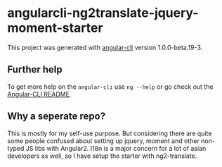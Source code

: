 # angularcli-ng2translate-jquery-moment-starter

This project was generated with [angular-cli](https://github.com/angular/angular-cli) version 1.0.0-beta.19-3.

## Further help

To get more help on the `angular-cli` use `ng --help` or go check out the [Angular-CLI README](https://github.com/angular/angular-cli/blob/master/README.md).


## Why a seperate repo?

This is mostly for my self-use purpose. But considering there are quite some people confused about setting up jquery, moment and other non-typed JS libs with Angular2.
I18n is a major concern for a lot of asian developers as well, so I have setup the starter with ng2-translate.

